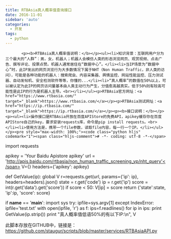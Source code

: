 ```yaml
---
title: RTBAsia真人概率值查询接口
date: 2016-11-01
sidebar: 'auto'
categories:
  - 开发
tags:
  - python
---
```


           <p><b>RTBAsia真人概率值说明：</b></p><ul><li>知识背景：互联网用户分为三个最大的“人群”：男，女，机器人；机器人会模仿人类的形态浏览网页、观赏视频、点击广告、撰写评论、投票点赞。机器人通常居住在“数据中心”。</li><li>当IP场景为“数据中心”时，此IP发出的网页浏览行为大多数情况下属于NHT（Non Human Traffic，非人类的访问），可能是各种功能的机器人：搜索爬虫、内容采集器、舆情监控、网站性能监控、压力测试器、自动发帖机、安全检测软件等等，你懂的...</li><li>“真人概率”的数值在50%以上，可以被认定为此IP的网页访问量基本由人类主动行为产生，分值愈高越真实。低于50%则有较高可能性是此IP的行为是机器人主导。<br></li></ul><p>RTBAsia官方网址：<a href="https://www.rtbasia.com/" target="_blank">https://www.rtbasia.com/</a></p><p>RTBAsia测试网址：<a href="https://ip.rtbasia.com/" target="_blank">https://ip.rtbasia.com/</a></p><p><b>接口说明：</b></p><p><ul><li>操作接口是RTBAsia开放在百度APIStore的免费API，apikey缓存你在百度APIStore自己的key，要求安装requests库，命令是pip install requests。<br></li><li>使用方法是，携带一个file参数，读取file内容，每一行一个IP。</li></ul></p><pre style="max-width: 100%;"><code class="python hljs" codemark="1"><span class="hljs-comment"># -*- coding: utf-8 -*-</span>

<span class="hljs-keyword">import</span> requests

apikey = <span class="hljs-string">'Your Baidu Apistore apikey'</span>
url = <span class="hljs-string">'http://apis.baidu.com/rtbasia/non_human_traffic_screening_vp/nht_query'</span>
V={}
headers={<span class="hljs-string">'apikey'</span>: apikey}

<span class="hljs-function"><span class="hljs-keyword">def</span> <span class="hljs-title">GetValue</span><span class="hljs-params">(ip)</span>:</span>
    <span class="hljs-keyword">global</span> V
    r=requests.get(url, params={<span class="hljs-string">'ip'</span>: ip}, headers=headers).json()
    state = r.get(<span class="hljs-string">'code'</span>)
    ip    = r.get(<span class="hljs-string">'ip'</span>)
    score = int(r.get(<span class="hljs-string">'data'</span>).get(<span class="hljs-string">'score'</span>))
    <span class="hljs-keyword">if</span> score &lt; <span class="hljs-number">50</span>: V[ip] = score
    <span class="hljs-keyword">return</span> {<span class="hljs-string">'state'</span>:state, <span class="hljs-string">'ip'</span>:ip, <span class="hljs-string">'score'</span>: score}

<span class="hljs-keyword">if</span> __name__ == <span class="hljs-string">'__main__'</span>:
    <span class="hljs-keyword">import</span> sys
    <span class="hljs-keyword">try</span>:
        ipfile=sys.argv[<span class="hljs-number">1</span>]
    <span class="hljs-keyword">except</span> IndexError:
        ipfile=<span class="hljs-string">'test.txt'</span>
    <span class="hljs-keyword">with</span> open(ipfile, <span class="hljs-string">'r'</span>) <span class="hljs-keyword">as</span> f:
        ips=f.readlines()
    <span class="hljs-keyword">for</span> ip <span class="hljs-keyword">in</span> ips:
        <span class="hljs-keyword">print</span> GetValue(ip.strip())
    <span class="hljs-keyword">print</span> <span class="hljs-string">"真人概率值低语50%的有以下IP:\n"</span>, V</code></pre><p>此脚本存放在GITHUB中，链接是：<a href="https://github.com/staugur/scripts/blob/master/services/RTBAsiaAPI.py" target="_blank">https://github.com/staugur/scripts/blob/master/services/RTBAsiaAPI.py</a></p><p><br></p>